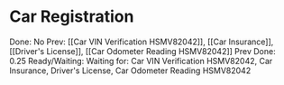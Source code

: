 # Car Registration

Done: No
Prev: [[Car VIN Verification HSMV82042]], [[Car Insurance]], [[Driver's License]], [[Car Odometer Reading HSMV82042]]
Prev Done: 0.25
Ready/Waiting: Waiting for: Car VIN Verification HSMV82042, Car Insurance, Driver's License, Car Odometer Reading  HSMV82042